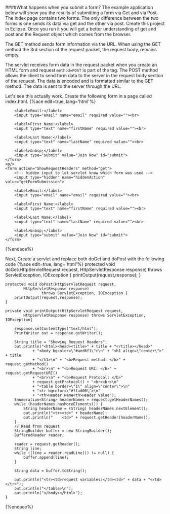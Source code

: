 <!--djw:done-->
####What happens when you submit a form?
The example application below will show you the results of submitting a form via Get and via Post. The index page contains two forms. The only difference between the two forms is one sends its data via get and the other via post. Create this project in Eclipse. Once you run it you will get a better understanding of get and post and the Request object which comes from the browser. 

The GET method sends form information via the URL. When using the GET method the 3rd section of the request packet, the request body, remains empty.

The servlet receives form data in the request packet when you create an HTML form and request ```method=POST``` is part of the tag. The POST method allows the client to send form data to the server in the request body section of the request. The data is encoded and is formatted similar to the GET method. The data is sent to the server through the URL.

Let's see this actually work. Create the following form in a page called index.html.
{%ace edit=true, lang='html'%}
<form action="ShowRequestHeaders" method="post">
        <!-- hidden input to let servlet know which form was used -->
        <input type="hidden" name="hiddenAction" value="postFormSubmission">

        <label>Email:</label>
        <input type="email" name="email" required value=""><br>

        <label>First Name:</label>
        <input type="text" name="firstName" required value=""><br>

        <label>Last Name:</label>
        <input type="text" name="lastName" required value=""><br>

        <label>&nbsp;</label>
        <input type="submit" value="Join Now" id="submit">
    </form>
    <p/>
    <form action="ShowRequestHeaders" method="get">
        <!-- hidden input to let servlet know which form was used -->
        <input type="hidden" name="hiddenAction" value="getFormSubmission">

        <label>Email:</label>
        <input type="email" name="email" required value=""><br>

        <label>First Name:</label>
        <input type="text" name="firstName" required value=""><br>

        <label>Last Name:</label>
        <input type="text" name="lastName" required value=""><br>

        <label>&nbsp;</label>
        <input type="submit" value="Join Now" id="submit">
    </form>
{%endace%}

<div style="page-break-after: always;"></div>
Next, Create a servlet and replace both doGet and doPost with the following code
{%ace edit=true, lang='html'%}
protected void doGet(HttpServletRequest request, 
			HttpServletResponse response) 
					throws ServletException, IOException {
		printOutput(request,response);
	}

	protected void doPost(HttpServletRequest request, 
			HttpServletResponse response) 
					throws ServletException, IOException {
		printOutput(request,response);
	}
	
	private void printOutput(HttpServletRequest request, 
			HttpServletResponse response) throws ServletException, IOException{
		
		response.setContentType("text/html");
		PrintWriter out = response.getWriter();
		
		String title = "Showing Request Headers";
		out.println("<html><head><title>" + title + "</title></head>"
				+ "<body bgcolor=\"#aed6f1\">\n" + "<h1 align=\"center\">" + title
				+ "</h1>\n" + "<b>Request method: </b>" + request.getMethod()
				+ "<br>\n" + "<b>Request URI: </b>" + request.getRequestURI()
				+ "<br>\n" + "<b>Request Protocol: </b>"
				+ request.getProtocol() + "<br><br>\n"
				+ "<table border=\"1\" align=\"center\">\n"
				+ "<tr bgcolor=\"#ffad00\">\n"
				+ "<th>Header Name<th>Header Value");
		Enumeration<String> headerNames = request.getHeaderNames();
		while (headerNames.hasMoreElements()) {
			String headerName = (String) headerNames.nextElement();
			out.println("<tr><td>" + headerName);
			out.println("    <td>" + request.getHeader(headerName));
		}
		// Read from request
	    StringBuilder buffer = new StringBuilder();
	    BufferedReader reader;

		reader = request.getReader();
	    String line;
	    while ((line = reader.readLine()) != null) {
	        buffer.append(line);
	    }

	    String data = buffer.toString();
		
		out.println("<tr><td>request variables:</td><td>" + data + "</td></tr>");
		out.println("</table>\n");
		out.println("</body></html>");
	}

{%endace%}
 

